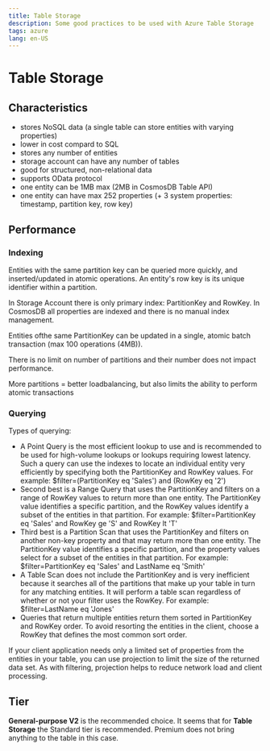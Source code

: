 ```yaml
---
title: Table Storage
description: Some good practices to be used with Azure Table Storage
tags: azure
lang: en-US
---
```


# Table Storage

## Characteristics

- stores NoSQL data (a single table can store entities with varying properties)
- lower in cost compard to SQL
- stores any number of entities
- storage account can have any number of tables
- good for structured, non-relational data
- supports OData protocol
- one entity can be 1MB max (2MB in CosmosDB Table API)
- one entity can have max 252 properties (+ 3 system properties: timestamp,
  partition key, row key)


## Performance

### Indexing

Entities with the same partition key can be queried more quickly, and
inserted/updated in atomic operations. An entity's row key is its unique
identifier within a partition.

In Storage Account there is only primary index: PartitionKey and RowKey. In
CosmosDB all properties are indexed and there is no manual index management.

Entities ofthe same PartitionKey can be updated in a single, atomic batch
transaction (max 100 operations (4MB)).

There is no limit on number of partitions and their number does not impact
performance.

More partitions = better loadbalancing, but also limits the ability to perform
atomic transactions

### Querying

Types of querying:

- A Point Query is the most efficient lookup to use and is recommended to be
  used for high-volume lookups or lookups requiring lowest latency. Such a query
  can use the indexes to locate an individual entity very efficiently by
  specifying both the PartitionKey and RowKey values. For example:
  $filter=(PartitionKey eq 'Sales') and (RowKey eq '2')
- Second best is a Range Query that uses the PartitionKey and filters on a range
  of RowKey values to return more than one entity. The PartitionKey value
  identifies a specific partition, and the RowKey values identify a subset of
  the entities in that partition. For example: $filter=PartitionKey eq 'Sales'
  and RowKey ge 'S' and RowKey lt 'T'
- Third best is a Partition Scan that uses the PartitionKey and filters on
  another non-key property and that may return more than one entity. The
  PartitionKey value identifies a specific partition, and the property values
  select for a subset of the entities in that partition. For example:
  $filter=PartitionKey eq 'Sales' and LastName eq 'Smith'
- A Table Scan does not include the PartitionKey and is very inefficient because
  it searches all of the partitions that make up your table in turn for any
  matching entities. It will perform a table scan regardless of whether or not
  your filter uses the RowKey. For example: $filter=LastName eq 'Jones'
- Queries that return multiple entities return them sorted in PartitionKey and
  RowKey order. To avoid resorting the entities in the client, choose a RowKey
  that defines the most common sort order.

If your client application needs only a limited set of properties from the
entities in your table, you can use projection to limit the size of the returned
data set. As with filtering, projection helps to reduce network load and client
processing.


## Tier

**General-purpose V2** is the recommended choice. It seems that for **Table
Storage** the Standard tier is recommended. Premium does not bring anything to
the table in this case.